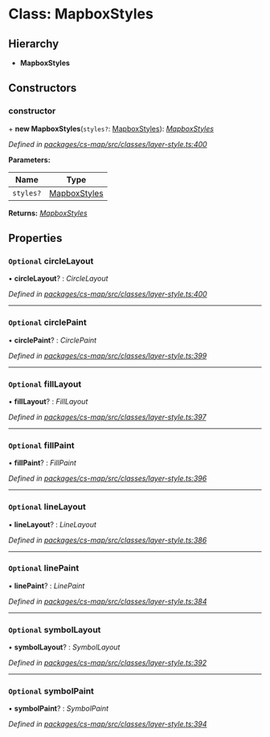 # Class: MapboxStyles

## Hierarchy

* **MapboxStyles**

## Constructors

###  constructor

\+ **new MapboxStyles**(`styles?`: [MapboxStyles](_cs_map_src_classes_layer_style_.mapboxstyles.md)): *[MapboxStyles](_cs_map_src_classes_layer_style_.mapboxstyles.md)*

*Defined in [packages/cs-map/src/classes/layer-style.ts:400](https://github.com/TNOCS/csnext/blob/34474da7/packages/cs-map/src/classes/layer-style.ts#L400)*

**Parameters:**

Name | Type |
------ | ------ |
`styles?` | [MapboxStyles](_cs_map_src_classes_layer_style_.mapboxstyles.md) |

**Returns:** *[MapboxStyles](_cs_map_src_classes_layer_style_.mapboxstyles.md)*

## Properties

### `Optional` circleLayout

• **circleLayout**? : *CircleLayout*

*Defined in [packages/cs-map/src/classes/layer-style.ts:400](https://github.com/TNOCS/csnext/blob/34474da7/packages/cs-map/src/classes/layer-style.ts#L400)*

___

### `Optional` circlePaint

• **circlePaint**? : *CirclePaint*

*Defined in [packages/cs-map/src/classes/layer-style.ts:399](https://github.com/TNOCS/csnext/blob/34474da7/packages/cs-map/src/classes/layer-style.ts#L399)*

___

### `Optional` fillLayout

• **fillLayout**? : *FillLayout*

*Defined in [packages/cs-map/src/classes/layer-style.ts:397](https://github.com/TNOCS/csnext/blob/34474da7/packages/cs-map/src/classes/layer-style.ts#L397)*

___

### `Optional` fillPaint

• **fillPaint**? : *FillPaint*

*Defined in [packages/cs-map/src/classes/layer-style.ts:396](https://github.com/TNOCS/csnext/blob/34474da7/packages/cs-map/src/classes/layer-style.ts#L396)*

___

### `Optional` lineLayout

• **lineLayout**? : *LineLayout*

*Defined in [packages/cs-map/src/classes/layer-style.ts:386](https://github.com/TNOCS/csnext/blob/34474da7/packages/cs-map/src/classes/layer-style.ts#L386)*

___

### `Optional` linePaint

• **linePaint**? : *LinePaint*

*Defined in [packages/cs-map/src/classes/layer-style.ts:384](https://github.com/TNOCS/csnext/blob/34474da7/packages/cs-map/src/classes/layer-style.ts#L384)*

___

### `Optional` symbolLayout

• **symbolLayout**? : *SymbolLayout*

*Defined in [packages/cs-map/src/classes/layer-style.ts:392](https://github.com/TNOCS/csnext/blob/34474da7/packages/cs-map/src/classes/layer-style.ts#L392)*

___

### `Optional` symbolPaint

• **symbolPaint**? : *SymbolPaint*

*Defined in [packages/cs-map/src/classes/layer-style.ts:394](https://github.com/TNOCS/csnext/blob/34474da7/packages/cs-map/src/classes/layer-style.ts#L394)*
